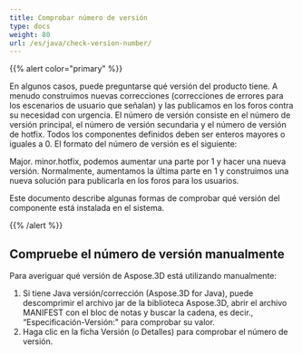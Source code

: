 ```yaml
---
title: Comprobar número de versión
type: docs
weight: 80
url: /es/java/check-version-number/
---
```

{{% alert color="primary" %}}

En algunos casos, puede preguntarse qué versión del producto tiene. A menudo construimos nuevas correcciones (correcciones de errores para los escenarios de usuario que señalan) y las publicamos en los foros contra su necesidad con urgencia. El número de versión consiste en el número de versión principal, el número de versión secundaria y el número de versión de hotfix. Todos los componentes definidos deben ser enteros mayores o iguales a 0. El formato del número de versión es el siguiente:

Major. minor.hotfix, podemos aumentar una parte por 1 y hacer una nueva versión. Normalmente, aumentamos la última parte en 1 y construimos una nueva solución para publicarla en los foros para los usuarios.

Este documento describe algunas formas de comprobar qué versión del componente está instalada en el sistema.

{{% /alert %}}

##  **Compruebe el número de versión manualmente**

Para averiguar qué versión de Aspose.3D está utilizando manualmente:

1. Si tiene Java versión/corrección (Aspose.3D for Java), puede descomprimir el archivo jar de la biblioteca Aspose.3D, abrir el archivo MANIFEST con el bloc de notas y buscar la cadena, es decir., “Especificación-Versión:" para comprobar su valor.
1. Haga clic en la ficha Versión (o Detalles) para comprobar el número de versión.

